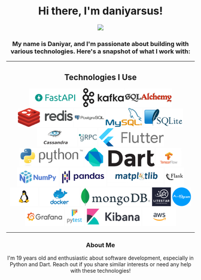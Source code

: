 <!-- README.md -->

<h1 align="center">Hi there, I'm daniyarsus!</h1>

<p align="center">
  <img src="assets/common/akasaka_ryūnosuke.png" height="200">
</p>

<h3 align="center">My name is Daniyar, and I'm passionate about building with various technologies. Here's a snapshot of what I work with:</h4>

---

<h2 align="center">Technologies I Use</h2>

<p align="center">
  <img src="assets/technologies/fastapi.png" height="50" />
  <img src="assets/technologies/kafka.png" height="50" />
  <img src="assets/technologies/sqlalchemy.png" height="50" />
  <img src="assets/technologies/redis.png" height="50" />
  <img src="assets/technologies/postgres.png" height="50" />
  <img src="assets/technologies/mysql.png" height="50" />
  <img src="assets/technologies/sqlite.png" height="50" />
  <img src="assets/technologies/kassandra.png" height="50" />
  <img src="assets/technologies/grpc.png" height="50" />
  <img src="assets/technologies/flutter.png" height="50" />
  <img src="assets/technologies/python.png" height="50" />
  <img src="assets/technologies/dart.png" height="50" />
  <img src="assets/technologies/tensorflow.png" height="50" />
  <img src="assets/technologies/numpy.png" height="50" />
  <img src="assets/technologies/pandas.png" height="50" />
  <img src="assets/technologies/matplotlib.png" height="50" />
  <img src="assets/technologies/flask.png" height="50" />
  <img src="assets/technologies/linux.png" height="50" />
  <img src="assets/technologies/docker.png" height="50" />
  <img src="assets/technologies/mongo.png" height="50" />
  <img src="assets/technologies/litestar.png" height="50" />
  <img src="assets/technologies/aiogram.png" height="50" />
  <img src="assets/technologies/grafana.png" height="50" />
  <img src="assets/technologies/pytest.png" height="50" />
  <img src="assets/technologies/kibana.png" height="50" />
  <img src="assets/technologies/aws.png" height="50" />
</p>

---

<h3 align="center">About Me</h3>

<p align="center">
  I'm 19 years old and enthusiastic about software development, especially in Python and Dart. Reach out if you share similar interests or need any help with these technologies!
</p>
